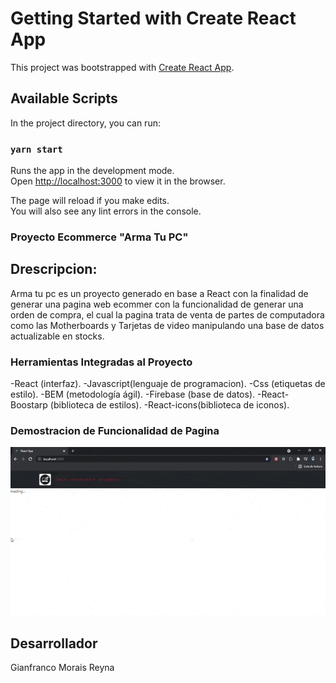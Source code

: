# Getting Started with Create React App

This project was bootstrapped with [Create React App](https://github.com/facebook/create-react-app).

## Available Scripts

In the project directory, you can run:

### `yarn start`

Runs the app in the development mode.\
Open [http://localhost:3000](http://localhost:3000) to view it in the browser.

The page will reload if you make edits.\
You will also see any lint errors in the console.

### Proyecto Ecommerce "Arma Tu PC"

## Drescripcion:
Arma tu pc es un proyecto generado en base a React con la finalidad de generar una pagina web ecommer con la funcionalidad de generar una orden de compra, el cual la pagina trata de venta de partes de computadora como las Motherboards y Tarjetas de video manipulando una base de datos actualizable en stocks.

### Herramientas Integradas al Proyecto
-React (interfaz).
-Javascript(lenguaje de programacion).
-Css (etiquetas de estilo).
-BEM (metodología ágil).
-Firebase (base de datos).
-React-Boostarp (biblioteca de estilos).
-React-icons(biblioteca de iconos).

### Demostracion de Funcionalidad de Pagina
![](./src/gif/funcionalidad-de-pagina.gif)

## Desarrollador
Gianfranco Morais Reyna